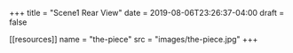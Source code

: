 +++
title = "Scene1 Rear View"
date = 2019-08-06T23:26:37-04:00
draft = false

[[resources]]
  name = "the-piece"
  src = "images/the-piece.jpg"
+++


